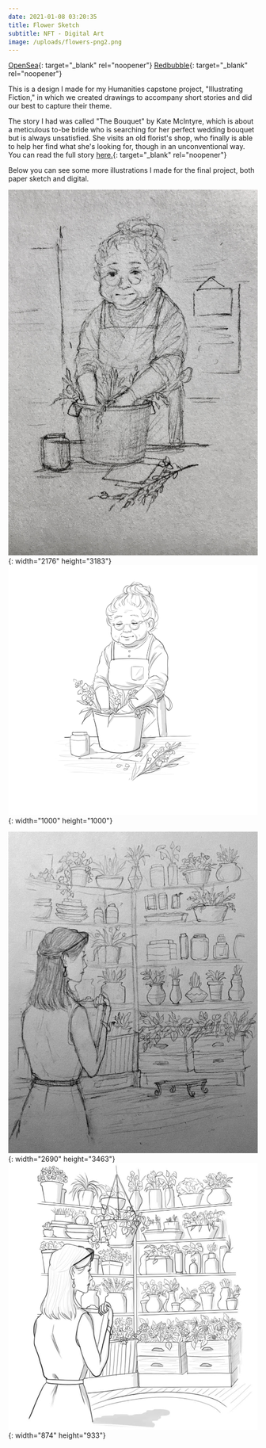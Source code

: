 ```yaml
---
date: 2021-01-08 03:20:35
title: Flower Sketch
subtitle: NFT - Digital Art
image: /uploads/flowers-png2.png
---
```


[OpenSea](https://opensea.io/assets/0x495f947276749ce646f68ac8c248420045cb7b5e/24445525836401632916940284507885607335195900706811382908720840345200311140353){: target="_blank" rel="noopener"}
[Redbubble](https://www.redbubble.com/shop/ap/43318713){: target="_blank" rel="noopener"}

This is a design I made for my Humanities capstone project, "Illustrating Fiction," in which we created drawings to accompany short stories and did our best to capture their theme.

The story I had was called "The Bouquet" by Kate McIntyre, which is about a meticulous to-be bride who is searching for her perfect wedding bouquet but is always unsatisfied. She visits an old florist's shop, who finally is able to help her find what she's looking for, though in an unconventional way. You can read the full story [here.](https://drive.google.com/file/d/10hzPdkc1ciQJ9pCkprBrvfzlLvp1uwA2/view?usp=sharing){: target="_blank" rel="noopener"}

Below you can see some more illustrations I made for the final project, both paper sketch and digital.

![](/uploads/img-8119.JPG){: width="2176" height="3183"}![](/uploads/florist-png.png){: width="1000" height="1000"}

![](/uploads/img-0023.JPG){: width="2690" height="3463"}![](/uploads/img-0124.jpg){: width="874" height="933"}
